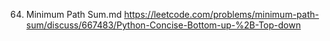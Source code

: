 64. Minimum Path Sum.md
	https://leetcode.com/problems/minimum-path-sum/discuss/667483/Python-Concise-Bottom-up-%2B-Top-down

